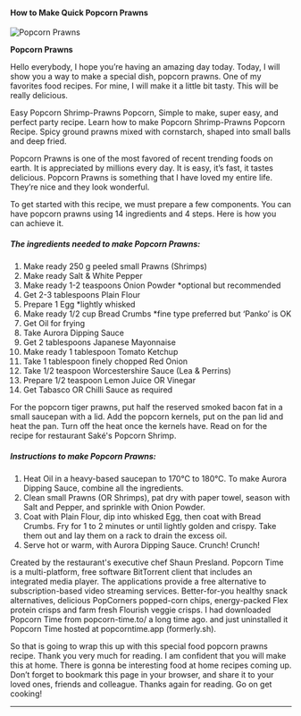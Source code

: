             

#### How to Make Quick Popcorn Prawns

![Popcorn Prawns](https://img-global.cpcdn.com/recipes/daa61313bc80fec4/751x532cq70/popcorn-prawns-recipe-main-photo.jpg)

**Popcorn Prawns**

Hello everybody, I hope you’re having an amazing day today. Today, I will show you a way to make a special dish, popcorn prawns. One of my favorites food recipes. For mine, I will make it a little bit tasty. This will be really delicious.

Easy Popcorn Shrimp-Prawns Popcorn, Simple to make, super easy, and perfect party recipe. Learn how to make Popcorn Shrimp-Prawns Popcorn Recipe. Spicy ground prawns mixed with cornstarch, shaped into small balls and deep fried.

Popcorn Prawns is one of the most favored of recent trending foods on earth. It is appreciated by millions every day. It is easy, it’s fast, it tastes delicious. Popcorn Prawns is something that I have loved my entire life. They’re nice and they look wonderful.

To get started with this recipe, we must prepare a few components. You can have popcorn prawns using 14 ingredients and 4 steps. Here is how you can achieve it.

##### The ingredients needed to make Popcorn Prawns:

1.  Make ready 250 g peeled small Prawns (Shrimps)
2.  Make ready Salt & White Pepper
3.  Make ready 1-2 teaspoons Onion Powder \*optional but recommended
4.  Get 2-3 tablespoons Plain Flour
5.  Prepare 1 Egg \*lightly whisked
6.  Make ready 1/2 cup Bread Crumbs \*fine type preferred but ‘Panko’ is OK
7.  Get Oil for frying
8.  Take Aurora Dipping Sauce
9.  Get 2 tablespoons Japanese Mayonnaise
10.  Make ready 1 tablespoon Tomato Ketchup
11.  Take 1 tablespoon finely chopped Red Onion
12.  Take 1/2 teaspoon Worcestershire Sauce (Lea & Perrins)
13.  Prepare 1/2 teaspoon Lemon Juice OR Vinegar
14.  Get Tabasco OR Chilli Sauce as required

For the popcorn tiger prawns, put half the reserved smoked bacon fat in a small saucepan with a lid. Add the popcorn kernels, put on the pan lid and heat the pan. Turn off the heat once the kernels have. Read on for the recipe for restaurant Saké's Popcorn Shrimp.

##### Instructions to make Popcorn Prawns:

1.  Heat Oil in a heavy-based saucepan to 170°C to 180°C. To make Aurora Dipping Sauce, combine all the ingredients.
2.  Clean small Prawns (OR Shrimps), pat dry with paper towel, season with Salt and Pepper, and sprinkle with Onion Powder.
3.  Coat with Plain Flour, dip into whisked Egg, then coat with Bread Crumbs. Fry for 1 to 2 minutes or until lightly golden and crispy. Take them out and lay them on a rack to drain the excess oil.
4.  Serve hot or warm, with Aurora Dipping Sauce. Crunch! Crunch!

Created by the restaurant's executive chef Shaun Presland. Popcorn Time is a multi-platform, free software BitTorrent client that includes an integrated media player. The applications provide a free alternative to subscription-based video streaming services. Better-for-you healthy snack alternatives, delicious PopCorners popped-corn chips, energy-packed Flex protein crisps and farm fresh Flourish veggie crisps. I had downloaded Popcorn Time from popcorn-time.to/ a long time ago. and just uninstalled it Popcorn Time hosted at popcorntime.app (formerly.sh).

So that is going to wrap this up with this special food popcorn prawns recipe. Thank you very much for reading. I am confident that you will make this at home. There is gonna be interesting food at home recipes coming up. Don’t forget to bookmark this page in your browser, and share it to your loved ones, friends and colleague. Thanks again for reading. Go on get cooking!

* * *